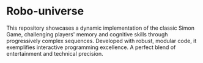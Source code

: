 # Robo-universe
This repository showcases a dynamic implementation of the classic Simon Game, challenging players' memory and cognitive skills through progressively complex sequences. Developed with robust, modular code, it exemplifies interactive programming excellence. A perfect blend of entertainment and technical precision.
